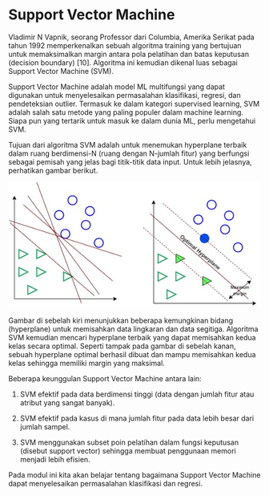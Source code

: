 # Support Vector Machine
Vladimir N Vapnik, seorang Professor dari Columbia, Amerika Serikat pada tahun 1992 memperkenalkan sebuah algoritma training yang bertujuan untuk memaksimalkan margin antara pola pelatihan dan batas keputusan (decision boundary) [10]. Algoritma ini kemudian dikenal luas sebagai Support Vector Machine (SVM).

Support Vector Machine adalah model ML multifungsi yang dapat digunakan untuk menyelesaikan permasalahan klasifikasi, regresi, dan pendeteksian outlier. Termasuk ke dalam kategori supervised learning, SVM adalah salah satu metode yang paling populer dalam machine learning. Siapa pun yang tertarik untuk masuk ke dalam dunia ML, perlu mengetahui SVM.

Tujuan dari algoritma SVM adalah untuk menemukan hyperplane terbaik dalam ruang berdimensi-N (ruang dengan N-jumlah fitur) yang berfungsi sebagai pemisah yang jelas bagi titik-titik data input. Untuk lebih jelasnya, perhatikan gambar berikut.

![alt text](image.png)

Gambar di sebelah kiri menunjukkan beberapa kemungkinan bidang (hyperplane) untuk memisahkan data lingkaran dan data segitiga. Algoritma SVM kemudian mencari hyperplane terbaik yang dapat memisahkan kedua kelas secara optimal. Seperti tampak pada gambar di sebelah kanan, sebuah hyperplane optimal berhasil dibuat dan mampu memisahkan kedua kelas sehingga memiliki margin yang maksimal.

Beberapa keunggulan Support Vector Machine antara lain:

1. SVM efektif pada data berdimensi tinggi (data dengan jumlah fitur atau atribut yang sangat banyak).

2. SVM efektif pada kasus di mana jumlah fitur pada data lebih besar dari jumlah sampel.

3. SVM menggunakan subset poin pelatihan dalam fungsi keputusan (disebut support vector) sehingga membuat penggunaan memori menjadi lebih efisien.                 

Pada modul ini kita akan belajar tentang bagaimana Support Vector Machine dapat menyelesaikan permasalahan klasifikasi dan regresi.

